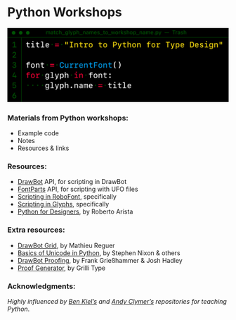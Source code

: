 # Python Workshops

<img src="./_images/workshop_banner.png">


### Materials from Python workshops:
- Example code
- Notes
- Resources & links

### Resources:
- [DrawBot](https://drawbot.com/content/shapes/primitives.html) API, for scripting in DrawBot
- [FontParts](https://fontparts.robotools.dev/en/stable/objectref/objects/index.html) API, for scripting with UFO files
- [Scripting in RoboFont](https://robofont.com/documentation/reference/fontparts/), specifically
- [Scripting in Glyphs](https://glyphsapp.com/learn/scripting-glyphs-part-1), specifically
- [Python for Designers](https://pythonfordesigners.com/), by Roberto Arista

### Extra resources:
- [DrawBot Grid](https://github.com/mathieureguer/drawbotgrid), by Mathieu Reguer
- [Basics of Unicode in Python](https://gist.github.com/arrowtype/713dad14fe9a574d58d1aab61ba9b2f0), by Stephen Nixon & others
- [DrawBot Proofing](https://github.com/adobe-type-tools/drawBotProofing), by Frank Grießhammer & Josh Hadley
- [Proof Generator](https://github.com/grillitype/ProofGenerator), by Grilli Type

### Acknowledgments:

*Highly influenced by [Ben Kiel’s](https://github.com/benkiel/python_workshops/tree/master) and [Andy Clymer’s](https://github.com/andyclymer/pythonworkshop) repositories for teaching Python*.